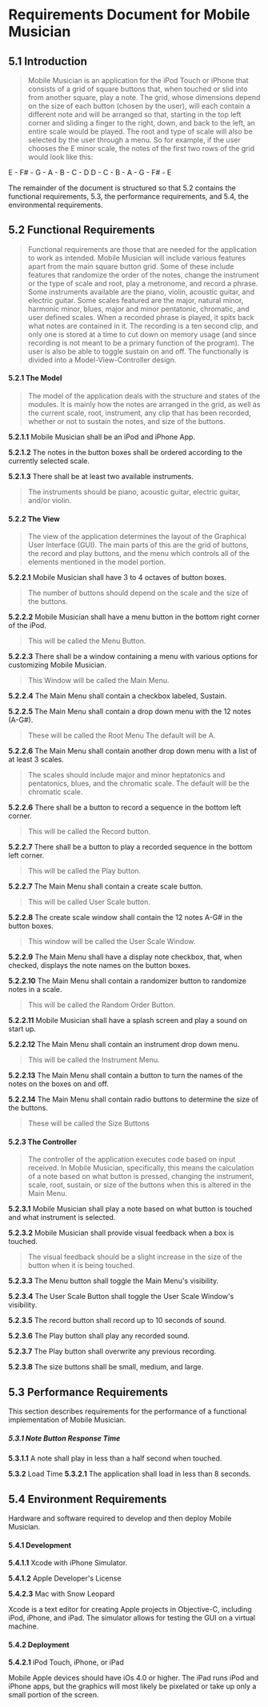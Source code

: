 # Requirements Document for Mobile Musician #

## 5.1 Introduction ##

> Mobile Musician is an application for the iPod Touch or iPhone that consists of a grid of square buttons that, when touched or slid into from another square, play a note. The grid, whose dimensions  depend on the size of each button (chosen by the user), will each contain a different note and will be arranged so that, starting in the top left corner and sliding a finger to the right, down, and back to the left, an entire scale would be played. The root and type of scale will also be selected by the user through a menu.  So for example, if the user chooses the E minor scale, the notes of the first two rows of the grid would look like this:

E - F# - G - A - B - C - D
D - C - B - A - G - F# - E

The remainder of the document is structured so that 5.2 contains the functional requirements, 5.3, the performance requirements, and 5.4, the environmental requirements.



## 5.2 Functional Requirements ##

> Functional requirements are those that are needed for the application to work as intended.  Mobile Musician will include various features apart from the main square button grid.  Some of these include features that randomize the order of the notes, change the instrument or the type of scale and root, play a metronome, and record a phrase. Some instruments available are the piano, violin, acoustic guitar, and electric guitar.  Some scales featured are the major, natural minor, harmonic minor, blues, major and minor pentatonic, chromatic, and user defined scales. When a recorded phrase is played, it spits back what notes are contained in it.  The recording is a ten second clip, and only one is stored at a time to cut down on memory usage (and since recording is not meant to be a primary function of the program).  The user is also be able to toggle sustain on and off.  The functionally is divided into a Model-View-Controller design.


#### 5.2.1 The Model ####

> The model of the application deals with the structure and states of the modules.  It is mainly how the notes are arranged in the grid, as well as the current scale, root, instrument, any clip that has been recorded, whether or not to sustain the notes, and size of the buttons.

**5.2.1.1** Mobile Musician shall be an iPod and iPhone App.

**5.2.1.2** The notes in the button boxes shall be ordered according to the currently selected scale.

**5.2.1.3** There shall be at least two available instruments.
> The instruments should be piano, acoustic guitar, electric guitar, and/or violin.

#### 5.2.2 The View ####

> The view of the application determines the layout of the Graphical User Interface (GUI).  The main parts of this are the grid of buttons, the record and play buttons, and the menu which controls all of the elements mentioned in the model portion.

**5.2.2.1** Mobile Musician shall have 3 to 4 octaves of button boxes.
> The number of buttons should depend on the scale and the size of the buttons.

**5.2.2.2** Mobile Musician shall have a menu button in the bottom right corner of the iPod.
> This will be called the Menu Button.

**5.2.2.3** There shall be a window containing a menu with various options for customizing Mobile 	Musician.
> This Window will be called the Main Menu.

**5.2.2.4** The Main Menu shall contain a checkbox labeled, Sustain.

**5.2.2.5** The Main Menu shall contain a drop down menu with the 12 notes (A-G#).
> These will be called the Root Menu
> The default will be A.

**5.2.2.6** The Main Menu shall contain another drop down menu with a list of at least 3 scales.
> The scales should include major and minor heptatonics and pentatonics, blues, and the 	chromatic scale.
> The default will be the chromatic scale.

**5.2.2.6** There shall be a button to record a sequence in the bottom left corner.
> This will be called the Record button.

**5.2.2.7** There shall be a button to play a recorded sequence in the bottom left corner.
> This will be called the Play button.

**5.2.2.7** The Main Menu shall contain a create scale button.
> This will be called User Scale button.

**5.2.2.8** The create scale window shall contain the 12 notes A-G# in the button boxes.
> This window will be called the User Scale Window.

**5.2.2.9** The Main Menu shall have a display note checkbox, that, when checked, displays the note 	names on the button boxes.

**5.2.2.10** The Main Menu shall contain a randomizer button to randomize notes in a scale.
> This will be called the Random Order Button.

**5.2.2.11** Mobile Musician shall have a splash screen and play a sound on start up.

**5.2.2.12** The Main Menu shall contain an instrument drop down menu.
> This will be called the Instrument Menu.

**5.2.2.13** The Main Menu shall contain a button to turn the names of the notes on the boxes on and off.

**5.2.2.14** The Main Menu shall contain radio buttons to determine the size of the buttons.
> These will be called the Size Buttons

#### 5.2.3 The Controller ####

> The controller of the application executes code based on input received.  In Mobile Musician, specifically, this means the calculation of a note based on what button is pressed, changing the instrument, scale, root, sustain, or size of the buttons when this is altered in the Main Menu.

**5.2.3.1** Mobile Musician shall play a note based on what button is touched and what instrument is 	selected.

**5.2.3.2** Mobile Musician shall provide visual feedback when a box is touched.
> The visual feedback should be a slight increase in the size of the button when it is being 	touched.

**5.2.3.3** The Menu button shall toggle the Main Menu's visibility.

**5.2.3.4** The User Scale Button shall toggle the User Scale Window's visibility.

**5.2.3.5** The record button shall record up to 10 seconds of sound.

**5.2.3.6** The Play button shall play any recorded sound.

**5.2.3.7** The Play button shall overwrite any previous recording.

**5.2.3.8** The size buttons shall be small, medium, and large.

## 5.3 Performance Requirements ##

This section describes requirements for the performance of a functional implementation of Mobile Musician.

##### 5.3.1 Note Button Response Time #####
**5.3.1.1** A note shall play in less than a half second when touched.

**5.3.2** Load Time
**5.3.2.1** The application shall load in less than 8 seconds.

## 5.4 Environment Requirements ##

Hardware and software required to develop and then deploy Mobile Musician.

#### 5.4.1 Development ####

**5.4.1.1** Xcode with iPhone Simulator.

**5.4.1.2** Apple Developer's License

**5.4.2.3** Mac with Snow Leopard

Xcode is a text editor for creating Apple projects in Objective-C, including iPod, iPhone, and iPad.  The simulator allows for testing the GUI on a virtual machine.

#### 5.4.2 Deployment ####

**5.4.2.1** iPod Touch, iPhone, or iPad

Mobile Apple devices should have iOs 4.0 or higher.  The iPad runs iPod and iPhone apps, but the
graphics will most likely be pixelated or take up only a small portion of the screen.